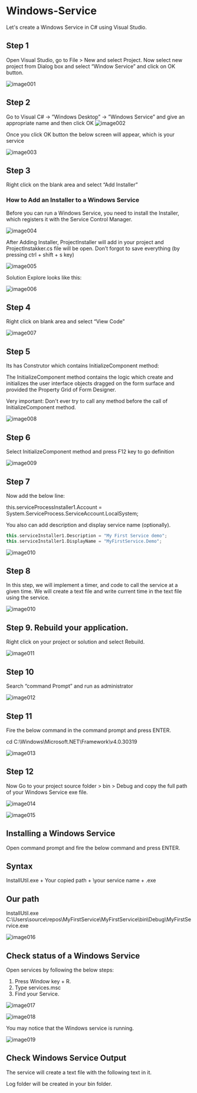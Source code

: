 # Windows-Service
Let's create a Windows Service in C# using Visual Studio. 
## Step 1
Open Visual Studio, go to File > New and select Project. Now select new project from Dialog box and select “Window Service” and click on OK button.

![image001](https://user-images.githubusercontent.com/37344605/61525900-28741780-aa3b-11e9-83ee-f93918ba1ea5.png)

## Step 2

Go to Visual C# -> ”Windows Desktop” -> ”Windows Service” and give an appropriate name and then click OK
![image002](https://user-images.githubusercontent.com/37344605/61525953-46417c80-aa3b-11e9-88ef-8da3d5697fdd.png)

Once you click OK button the below screen will appear, which is your service

![image003](https://user-images.githubusercontent.com/37344605/61526011-65400e80-aa3b-11e9-9d07-f05e67a3fcb5.png)

## Step 3

Right click on the blank area and select “Add Installer”
 
### How to Add an Installer to a Windows Service
 
Before you can run a Windows Service, you need to install the Installer, which registers it with the Service Control Manager.

![image004](https://user-images.githubusercontent.com/37344605/61526094-91f42600-aa3b-11e9-8e4d-230c10bdc950.png)

After Adding Installer, ProjectInstaller will add in your project and ProjectInstakker.cs file will be open. Don’t forgot to save everything (by pressing ctrl + shift + s key)

![image005](https://user-images.githubusercontent.com/37344605/61526144-aafcd700-aa3b-11e9-9e81-f0d0cee0bfc9.png)

Solution Explore looks like this:

![image006](https://user-images.githubusercontent.com/37344605/61526183-bcde7a00-aa3b-11e9-80b7-ecb7a5579f44.png)

## Step 4

Right click on blank area and select “View Code”

![image007](https://user-images.githubusercontent.com/37344605/61526214-d4b5fe00-aa3b-11e9-8018-0f4c682595d3.png)

## Step 5

Its has Construtor which contains InitializeComponent method:
 
The InitializeComponent method contains the logic which create and initializes the user interface objects dragged on the form surface and provided the Property Grid of Form Designer.
 
Very important: Don't ever try to call any method before the call of InitializeComponent method.

![image008](https://user-images.githubusercontent.com/37344605/61526269-ee574580-aa3b-11e9-9531-c1da1848badd.png)

## Step 6

Select InitializeComponent method and press F12 key to go definition

![image009](https://user-images.githubusercontent.com/37344605/61526304-04650600-aa3c-11e9-9877-a589aafa8a6f.png)

## Step 7

Now add the below line:
 
this.serviceProcessInstaller1.Account = System.ServiceProcess.ServiceAccount.LocalSystem;
 
You also can add description and display service name (optionally).

```cpp
this.serviceInstaller1.Description = "My First Service demo";  
this.serviceInstaller1.DisplayName = "MyFirstService.Demo";
```

![image010](https://user-images.githubusercontent.com/37344605/61526437-3bd3b280-aa3c-11e9-92d3-b5d8aceb587e.png)

## Step 8

In this step, we will implement a timer, and code to call the service at a given time. We will create a text file and write current time in the text file using the service.

![image010](https://user-images.githubusercontent.com/37344605/61526437-3bd3b280-aa3c-11e9-92d3-b5d8aceb587e.png)

## Step 9. Rebuild your application.
 
Right click on your project or solution and select Rebuild.

![image011](https://user-images.githubusercontent.com/37344605/61526665-a84eb180-aa3c-11e9-9d35-64ff74a70991.png)

## Step 10

Search “command Prompt” and run as administrator

![image012](https://user-images.githubusercontent.com/37344605/61526832-07acc180-aa3d-11e9-9f27-86c946391905.png)

## Step 11

Fire the below command in the command prompt and press ENTER.
 
cd C:\Windows\Microsoft.NET\Framework\v4.0.30319 

![image013](https://user-images.githubusercontent.com/37344605/61526884-1b582800-aa3d-11e9-9cef-7e785bd871f6.png)

## Step 12

Now Go to your project source folder > bin > Debug and copy the full path of your Windows Service exe file.

![image014](https://user-images.githubusercontent.com/37344605/61526934-30cd5200-aa3d-11e9-8d1a-38788fed7885.png)

![image015](https://user-images.githubusercontent.com/37344605/61526968-3cb91400-aa3d-11e9-8a8f-cd059e732567.png)

## Installing a Windows Service

Open command prompt and fire the below command and press ENTER.
 
## Syntax

InstallUtil.exe + Your copied path + \your service name + .exe
 
## Our path

InstallUtil.exe C:\Users\source\repos\MyFirstService\MyFirstService\bin\Debug\MyFirstService.exe

![image016](https://user-images.githubusercontent.com/37344605/61527087-8275dc80-aa3d-11e9-904c-f2313ada8334.png)

## Check status of a Windows Service

Open services by following the below steps:
1. Press Window key + R.
2. Type services.msc
3. Find your Service.

![image017](https://user-images.githubusercontent.com/37344605/61527139-9cafba80-aa3d-11e9-867f-cfa8e8570fd7.png)

![image018](https://user-images.githubusercontent.com/37344605/61527148-9faaab00-aa3d-11e9-8040-07f6eecfa6ce.png)

You may notice that the Windows service is running.

![image019](https://user-images.githubusercontent.com/37344605/61527258-d385d080-aa3d-11e9-8526-72d9a82da56a.png)

## Check Windows Service Output 
 
The service will create a text file with the following text in it. 

Log folder will be created in your bin folder.
